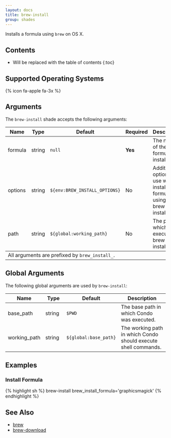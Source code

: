 ```yaml
---
layout: docs
title: brew-install
group: shades
---
```


Installs a formula using `brew` on OS X.

## Contents

* Will be replaced with the table of contents
{:toc}

## Supported Operating Systems

{% icon fa-apple fa-3x %}

## Arguments

The `brew-install` shade accepts the following arguments:

<div class="table-responsive">
    <table class="table table-bordered table-striped">
    <thead>
        <tr>
            <th style="width:100px;">Name</th>
            <th style="width:50px;">Type</th>
            <th style="width:50px;">Default</th>
            <th style="width:25px;">Required</th>
            <th>Description</th>
        </tr>
    </thead>
    <tbody>
        <tr>
            <td>formula</td>
            <td>string</td>
            <td><code>null</code></td>
            <td><strong>Yes</strong></td>
            <td>The name of the formula to install.</td>
        </tr>
        <tr>
            <td>options</td>
            <td>string</td>
            <td><code>${env:BREW_INSTALL_OPTIONS}</code></td>
            <td>No</td>
            <td>Additional options to use when installing a formula using brew-install.</td>
        </tr>
        <tr>
            <td>path</td>
            <td>string</td>
            <td><code>${global:working_path}</code></td>
            <td>No</td>
            <td>The path in which to execute brew-install.</td>
        </tr>
    </tbody>
    <tfooter>
        <tr>
            <td colspan="5">All arguments are prefixed by <code>brew_install_</code>.</td>
        </tr>
    </tfooter>
    </table>
</div>

## Global Arguments

The following global arguments are used by `brew-install`:

<div class="table-responsive">
    <table class="table table-bordered table-striped">
    <thead>
        <tr>
            <th style="width:100px;">Name</th>
            <th style="width:50px;">Type</th>
            <th style="width:50px;">Default</th>
            <th>Description</th>
        </tr>
    </thead>
    <tbody>
        <tr>
            <td>base_path</td>
            <td>string</td>
            <td><code>$PWD</code></td>
            <td>The base path in which Condo was executed.</td>
        </tr>
        <tr>
            <td>working_path</td>
            <td>string</td>
            <td><code>${global:base_path}</code></td>
            <td>The working path in which Condo should execute shell commands.</td>
        </tr>
    </tbody>
    </table>
</div>

## Examples

### Install Formula

{% highlight sh %}
brew-install brew_install_formula='graphicsmagick'
{% endhighlight %}

## See Also

* [brew]({{site.baseurl}}/shades/brew)
* [brew-download]({{site.baseurl}}/shades/brew-download)